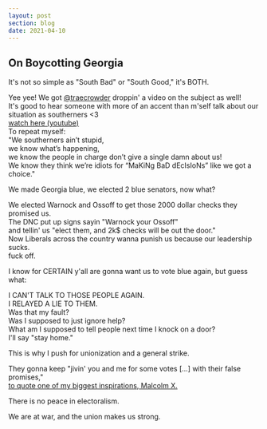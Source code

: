 ```yaml
---
layout: post
section: blog
date: 2021-04-10
---
```


## On Boycotting Georgia  
It's not so simple as "South Bad" or "South Good," it's BOTH.

Yee yee! We got [@traecrowder](https://twitter.com/traecrowder) droppin' a video on the subject as well!  
It's good to hear someone with more of an accent than m'self talk about our situation as southerners <3  
[watch here (youtube)](https://youtu.be/BNMKB5-V0cc)  
To repeat myself:  
"We southerners ain’t stupid,  
we know what’s happening,  
we know the people in charge don’t give a single damn about us!  
We know they think we’re idiots for “MaKiNg BaD dEcIsIoNs” like we got a choice."  

We made Georgia blue, we elected 2 blue senators, now what?  

We elected Warnock and Ossoff to get those 2000 dollar checks they promised us.  
The DNC put up signs sayin "Warnock your Ossoff"  
and tellin' us "elect them, and 2k$ checks will be out the door."  
Now Liberals across the country wanna punish us because our leadership sucks.  
fuck off.  

I know for CERTAIN y'all are gonna want us to vote blue again, but guess what:  

I CAN'T TALK TO THOSE PEOPLE AGAIN.  
I RELAYED A LIE TO THEM.  
Was that my fault?  
Was I supposed to just ignore help?  
What am I supposed to tell people next time I knock on a door?  
I'll say "stay home."  

This is why I push for unionization and a general strike.

They gonna keep "jivin' you and me for some votes [...] with their false promises,"  
[to quote one of my biggest inspirations, Malcolm X.](https://peoplesbayo.net/2021/02/21/unity-x.html)

There is no peace in electoralism.

We are at war, and the union makes us strong.
